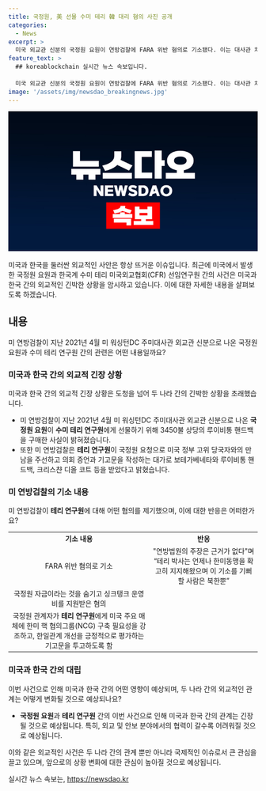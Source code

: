 ```yaml
---
title: 국정원, 美 선물 수미 테리 韓 대리 혐의 사진 공개
categories:
  - News
excerpt: >
  미국 외교관 신분의 국정원 요원이 연방검찰에 FARA 위반 혐의로 기소됐다. 이는 대사관 차량을 이용해 루이비통 핸드백을 구매 후, 수미 테리 연구원에게 선물한 것으로 드러났다. 수사 결과는 11년간의 활동을 상세히 추적하고, 테리 연구원과의 접촉 및 선물 장면과 함께 국정원 관계자들의 사진도 포함됐다. 또한, 테리 연구원은 대가로 만남을 주선하고 국정원 자금을 받았다는 혐의도 있다. 국정원 관계자는 미국 주요 매체에 대한 기고문을 투고하도록 지시했다는 내용도 드러났다.
feature_text: >
  ## koreablockchain 실시간 뉴스 속보입니다.

  미국 외교관 신분의 국정원 요원이 연방검찰에 FARA 위반 혐의로 기소됐다. 이는 대사관 차량을 이용해 루이비통 핸드백을 구매 후, 수미 테리 연구원에게 선물한 것으로 드러났다. 수사 결과는 11년간의 활동을 상세히 추적하고, 테리 연구원과의 접촉 및 선물 장면과 함께 국정원 관계자들의 사진도 포함됐다. 또한, 테리 연구원은 대가로 만남을 주선하고 국정원 자금을 받았다는 혐의도 있다. 국정원 관계자는 미국 주요 매체에 대한 기고문을 투고하도록 지시했다는 내용도 드러났다.
image: '/assets/img/newsdao_breakingnews.jpg'
---
```


<p><img src="/assets/img/newsdao_breakingnews.jpg" alt="koreablockchain 속보" /></p>

<p data-ke-size="size16">미국과 한국을 둘러싼 외교적인 사안은 항상 뜨거운 이슈입니다. 최근에 미국에서 발생한 국정원 요원과 한국계 수미 테리 미국외교협회(CFR) 선임연구원 간의 사건은 미국과 한국 간의 외교적인 긴박한 상황을 암시하고 있습니다. 이에 대한 자세한 내용을 살펴보도록 하겠습니다.</p>

<h2 data-ke-size="size26">내용</h2>

<p data-ke-size="size16">미 연방검찰이 지난 2021년 4월 미 워싱턴DC 주미대사관 외교관 신분으로 나온 국정원 요원과 수미 테리 연구원 간의 관련은 어떤 내용일까요?</p>

<h3 data-ke-size="size24">미국과 한국 간의 외교적 긴장 상황</h3>

<p data-ke-size="size16">미국과 한국 간의 외교적 긴장 상황은 도청을 넘어 두 나라 간의 긴박한 상황을 초래했습니다.</p>

<ul>
  <li>미 연방검찰이 지난 2021년 4월 미 워싱턴DC 주미대사관 외교관 신분으로 나온 <b>국정원 요원</b>이 <b>수미 테리 연구원</b>에게 선물하기 위해 3450불 상당의 루이비통 핸드백을 구매한 사실이 밝혀졌습니다.</li>
  <li>또한 미 연방검찰은 <b>테리 연구원</b>이 국정원 요청으로 미국 정부 고위 당국자와의 만남을 주선하고 의회 증언과 기고문을 작성하는 대가로 보테가베네타와 루이비통 핸드백, 크리스챤 디올 코트 등을 받았다고 밝혔습니다.</li>
</ul>

<h3 data-ke-size="size24">미 연방검찰의 기소 내용</h3>

<p data-ke-size="size16">미 연방검찰이 <b>테리 연구원</b>에 대해 어떤 혐의를 제기했으며, 이에 대한 반응은 어떠한가요?</p>

<table>
  <tr>
    <td style="text-align: center; height: 17px;"><b>기소 내용</b></td>
    <td style="text-align: center; height: 17px;"><b>반응</b></td>
  </tr>
  <tr>
    <td style="text-align: center; height: 17px;">FARA 위반 혐의로 기소</td>
    <td style="text-align: center; height: 17px;">"연방법원의 주장은 근거가 없다"며 “테리 박사는 언제나 한미동맹을 확고히 지지해왔으며 이 기소를 기뻐할 사람은 북한뿐”</td>
  </tr>
  <tr>
    <td style="text-align: center; height: 17px;">국정원 자금이라는 것을 숨기고 싱크탱크 운영비를 지원받은 혐의</td>
    <td style="text-align: center; height: 17px;"></td>
  </tr>
  <tr>
    <td style="text-align: center; height: 17px;">국정원 관계자가 <b>테리 연구원</b>에게 미국 주요 매체에 한미 핵 협의그룹(NCG) 구축 필요성을 강조하고, 한일관계 개선을 긍정적으로 평가하는 기고문을 투고하도록 함</td>
    <td style="text-align: center; height: 17px;"></td>
  </tr>
</table>

<h3 data-ke-size="size24">미국과 한국 간의 대립</h3>

<p data-ke-size="size16">이번 사건으로 인해 미국과 한국 간의 어떤 영향이 예상되며, 두 나라 간의 외교적인 관계는 어떻게 변화될 것으로 예상되나요?</p>

<ul>
  <li><b>국정원 요원</b>과 <b>테리 연구원</b> 간의 이번 사건으로 인해 미국과 한국 간의 관계는 긴장될 것으로 예상됩니다. 특히, 외교 및 안보 분야에서의 협력이 갈수록 어려워질 것으로 예상됩니다.</li>
</ul>

<p data-ke-size="size16">이와 같은 외교적인 사건은 두 나라 간의 관계 뿐만 아니라 국제적인 이슈로서 큰 관심을 끌고 있으며, 앞으로의 상황 변화에 대한 관심이 높아질 것으로 예상됩니다.</p>
실시간 뉴스 속보는, <a href="https://newsdao.kr" rel="dofollow">https://newsdao.kr</a>


